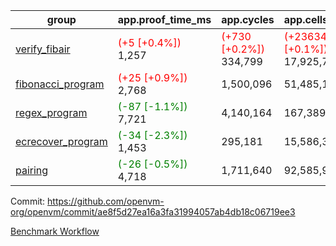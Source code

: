 | group | app.proof_time_ms | app.cycles | app.cells_used | leaf.proof_time_ms | leaf.cycles | leaf.cells_used |
| -- | -- | -- | -- | -- | -- | -- |
| [verify_fibair](https://github.com/openvm-org/openvm/blob/benchmark-results/benchmarks-pr/1450/verify_fibair-ae8f5d27ea16a3fa31994057ab4db18c06719ee3.md) |<span style='color: red'>(+5 [+0.4%])</span> 1,257 | <span style='color: red'>(+730 [+0.2%])</span> 334,799 | <span style='color: red'>(+23634 [+0.1%])</span> 17,925,717 |- | - | - |
| [fibonacci_program](https://github.com/openvm-org/openvm/blob/benchmark-results/benchmarks-pr/1450/fibonacci-ae8f5d27ea16a3fa31994057ab4db18c06719ee3.md) |<span style='color: red'>(+25 [+0.9%])</span> 2,768 |  1,500,096 |  51,485,167 |- | - | - |
| [regex_program](https://github.com/openvm-org/openvm/blob/benchmark-results/benchmarks-pr/1450/regex-ae8f5d27ea16a3fa31994057ab4db18c06719ee3.md) |<span style='color: green'>(-87 [-1.1%])</span> 7,721 |  4,140,164 |  167,389,450 |- | - | - |
| [ecrecover_program](https://github.com/openvm-org/openvm/blob/benchmark-results/benchmarks-pr/1450/ecrecover-ae8f5d27ea16a3fa31994057ab4db18c06719ee3.md) |<span style='color: green'>(-34 [-2.3%])</span> 1,453 |  295,181 |  15,586,346 |- | - | - |
| [pairing](https://github.com/openvm-org/openvm/blob/benchmark-results/benchmarks-pr/1450/pairing-ae8f5d27ea16a3fa31994057ab4db18c06719ee3.md) |<span style='color: green'>(-26 [-0.5%])</span> 4,718 |  1,711,640 |  92,585,975 |- | - | - |


Commit: https://github.com/openvm-org/openvm/commit/ae8f5d27ea16a3fa31994057ab4db18c06719ee3

[Benchmark Workflow](https://github.com/openvm-org/openvm/actions/runs/13862522735)
